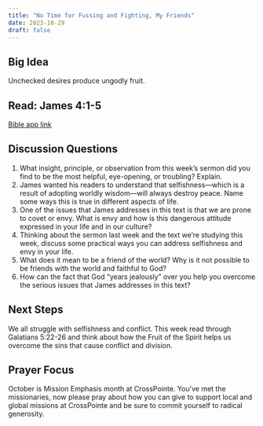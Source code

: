 ```yaml
---
title: "No Time for Fussing and Fighting, My Friends"
date: 2023-10-29
draft: false
---
```


## Big Idea
Unchecked desires produce ungodly fruit.

## Read: James 4:1-5
[Bible app link](https://www.bible.com/bible/59/JAS.4.ESV)

## Discussion Questions
1. What insight, principle, or observation from this week’s sermon did you find to be the
most helpful, eye-opening, or troubling? Explain.
2. James wanted his readers to understand that selfishness—which is a result of adopting
worldly wisdom—will always destroy peace. Name some ways this is true in different
aspects of life.
3. One of the issues that James addresses in this text is that we are prone to covet or envy.
What is envy and how is this dangerous attitude expressed in your life and in our culture?
4. Thinking about the sermon last week and the text we’re studying this week, discuss some
practical ways you can address selfishness and envy in your life.
5. What does it mean to be a friend of the world? Why is it not possible to be friends with the
world and faithful to God?
6. How can the fact that God “years jealously” over you help you overcome the serious issues
that James addresses in this text?

## Next Steps
We all struggle with selfishness and conflict. This week read through Galatians 5:22-26 and
think about how the Fruit of the Spirit helps us overcome the sins that cause conflict and
division.

## Prayer Focus
October is Mission Emphasis month at CrossPointe. You’ve met the missionaries, now please pray
about how you can give to support local and global missions at CrossPointe and be sure to commit
yourself to radical generosity. 
